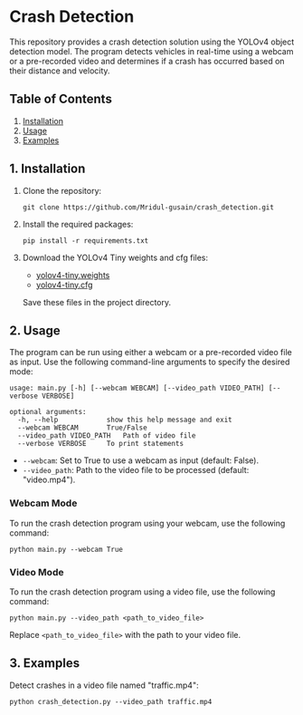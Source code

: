 # Crash Detection

This repository provides a crash detection solution using the YOLOv4 object detection model. The program detects vehicles in real-time using a webcam or a pre-recorded video and determines if a crash has occurred based on their distance and velocity.

## Table of Contents

1. [Installation](#install)
2. [Usage](#usage)
3. [Examples](#examples)
  
 <a name="install"></a> 

  ## 1. Installation
1. Clone the repository:

	```
	git clone https://github.com/Mridul-gusain/crash_detection.git
	```
    
2. Install the required packages:

	```
	pip install -r requirements.txt
	```

3. Download the YOLOv4 Tiny weights and cfg files:
  
	 -   [yolov4-tiny.weights](https://github.com/AlexeyAB/darknet/releases/download/darknet_yolo_v4_pre/yolov4-tiny.weights)
	-   [yolov4-tiny.cfg](https://github.com/AlexeyAB/darknet/blob/master/cfg/yolov4-tiny.cfg)
	
	Save these files in the project directory.
  
<a name="usage"></a>  
## 2. Usage
  
The program can be run using either a webcam or a pre-recorded video file as input. Use the following command-line arguments to specify the desired mode:

```
usage: main.py [-h] [--webcam WEBCAM] [--video_path VIDEO_PATH] [--verbose VERBOSE]

optional arguments:
  -h, --help            show this help message and exit
  --webcam WEBCAM       True/False
  --video_path VIDEO_PATH   Path of video file
  --verbose VERBOSE     To print statements
```

-   `--webcam`: Set to True to use a webcam as input (default: False).
-   `--video_path`: Path to the video file to be processed (default: "video.mp4").

### Webcam Mode

To run the crash detection program using your webcam, use the following command:
```
python main.py --webcam True
```

### Video Mode

To run the crash detection program using a video file, use the following command:

```
python main.py --video_path <path_to_video_file>
```

Replace `<path_to_video_file>` with the path to your video file.

<a name="examples"></a> 
## 3. Examples

Detect crashes in a video file named "traffic.mp4":

```
python crash_detection.py --video_path traffic.mp4
```
